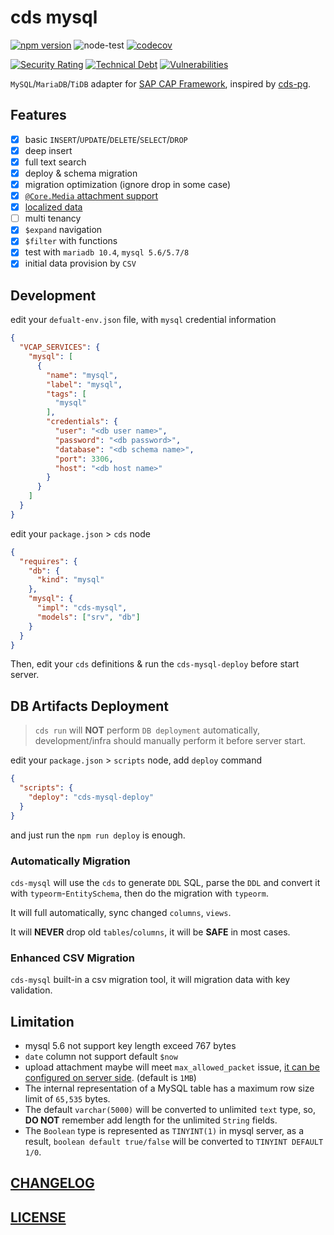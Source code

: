 # cds mysql

[![npm version](https://img.shields.io/npm/v/cds-mysql?label=cds-mysql)](https://www.npmjs.com/package/cds-mysql)
![node-test](https://github.com/Soontao/cds-mysql/workflows/node-test/badge.svg)
[![codecov](https://codecov.io/gh/Soontao/cds-mysql/branch/main/graph/badge.svg?token=xTt6AaHeuu)](https://codecov.io/gh/Soontao/cds-mysql)

[![Security Rating](https://sonarcloud.io/api/project_badges/measure?project=Soontao_cds-mysql&metric=security_rating)](https://sonarcloud.io/dashboard?id=Soontao_cds-mysql)
[![Technical Debt](https://sonarcloud.io/api/project_badges/measure?project=Soontao_cds-mysql&metric=sqale_index)](https://sonarcloud.io/dashboard?id=Soontao_cds-mysql)
[![Vulnerabilities](https://sonarcloud.io/api/project_badges/measure?project=Soontao_cds-mysql&metric=vulnerabilities)](https://sonarcloud.io/dashboard?id=Soontao_cds-mysql)

`MySQL`/`MariaDB`/`TiDB` adapter for [SAP CAP Framework](https://cap.cloud.sap/docs/about/), inspired by [cds-pg](https://github.com/sapmentors/cds-pg).


## Features

- [x] basic `INSERT`/`UPDATE`/`DELETE`/`SELECT`/`DROP`
- [x] deep insert
- [x] full text search
- [x] deploy & schema migration
- [x] migration optimization (ignore drop in some case)
- [x] [`@Core.Media` attachment support](https://cap.cloud.sap/docs/guides/generic#serving-media-data)
- [x] [localized data](https://cap.cloud.sap/docs/guides/localized-data)
- [ ] multi tenancy
- [x] `$expand` navigation
- [x] `$filter` with functions
- [x] test with `mariadb 10.4`, `mysql 5.6/5.7/8`
- [x] initial data provision by `CSV`

## Development

edit your `defualt-env.json` file, with `mysql` credential information

```json
{
  "VCAP_SERVICES": {
    "mysql": [
      {
        "name": "mysql",
        "label": "mysql",
        "tags": [
          "mysql"
        ],
        "credentials": {
          "user": "<db user name>",
          "password": "<db password>",
          "database": "<db schema name>",
          "port": 3306,
          "host": "<db host name>"
        }
      }
    ]
  }
}
```

edit your `package.json` > `cds` node

```json
{
  "requires": {
    "db": {
      "kind": "mysql"
    },
    "mysql": {
      "impl": "cds-mysql",
      "models": ["srv", "db"]
    }
  }
}
```

Then, edit your `cds` definitions & run the `cds-mysql-deploy` before start server.

## DB Artifacts Deployment

> `cds run` will **NOT** perform `DB deployment` automatically, development/infra should manually perform it before server start. 

edit your `package.json` > `scripts` node, add `deploy` command

```json
{
  "scripts": {
    "deploy": "cds-mysql-deploy"
  }
}
```

and just run the `npm run deploy` is enough.

### Automatically Migration

`cds-mysql` will use the `cds` to generate `DDL` SQL, parse the `DDL` and convert it with `typeorm`-`EntitySchema`, then do the migration with `typeorm`. 

It will full automatically, sync changed `columns`, `views`.

It will **NEVER** drop old `tables`/`columns`, it will be **SAFE** in most cases.


### Enhanced CSV Migration

`cds-mysql` built-in a csv migration tool, it will migration data with key validation.

## Limitation

* mysql 5.6 not support key length exceed 767 bytes
* `date` column not support default `$now`
* upload attachment maybe will meet `max_allowed_packet` issue, [it can be configured on server side](https://dev.mysql.com/doc/refman/8.0/en/packet-too-large.html). (default is `1MB`)
* The internal representation of a MySQL table has a maximum row size limit of `65,535` bytes.
* The default `varchar(5000)` will be converted to unlimited `text` type, so, **DO NOT** remember add length for the unlimited `String` fields.
* The `Boolean` type is represented as `TINYINT(1)` in mysql server, as a result, `boolean default true/false` will be converted to `TINYINT DEFAULT 1/0`.

## [CHANGELOG](./CHANGELOG.md)
## [LICENSE](./LICENSE)